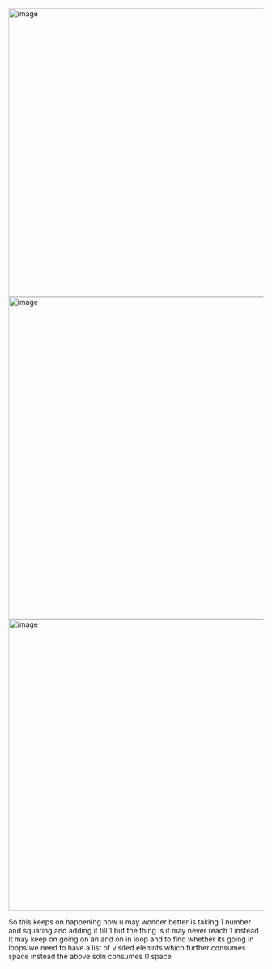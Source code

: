 
<img width="569" alt="image" src="https://github.com/user-attachments/assets/0658fce5-9157-46f9-8a77-e63a112dec63" />

<img width="636" alt="image" src="https://github.com/user-attachments/assets/f59a015f-502f-4c48-8fb5-ef69307467c8" />


<img width="575" alt="image" src="https://github.com/user-attachments/assets/12923c9a-b57b-4437-b059-6f6d4e199bd5" />

So this keeps on happening now u may wonder better is taking 1 number and squaring and adding it till 1 but the thing is it may never reach 1 instead it may keep on going on an and on in loop and to find whether its going in loops we need to have a list of visited elemnts which further consumes space
instead the above soln consumes 0 space
